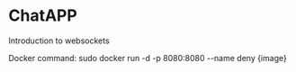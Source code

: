 # ChatAPP
Introduction to websockets

Docker command: sudo docker run -d -p 8080:8080 --name deny {image}
